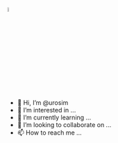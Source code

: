 ### <img src="https://media.giphy.com/media/hvRJCLFzcasrR4ia7z/giphy.gif" width="5%">

- 👋 Hi, I’m @urosim
- 👀 I’m interested in ...
- 🌱 I’m currently learning ...
- 💞️ I’m looking to collaborate on ...
- 📫 How to reach me ...

<!---
urosim/urosim is a ✨ special ✨ repository because its `README.md` (this file) appears on your GitHub profile.
You can click the Preview link to take a look at your changes.
--->

